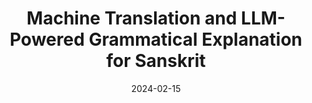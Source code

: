 ---
title: "Machine Translation and LLM-Powered Grammatical Explanation for Sanskrit"
collection: talks
type: "Talk"
permalink: /talks/2024-02-15-machine-translation-llm-sanskrit
venue: "International Sanskrit Computational Linguistics Conference"
date: 2024-02-15
location: "Auroville, Puducherry, India (Online presentation)"
---